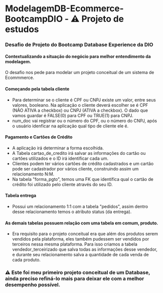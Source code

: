 # ModelagemDB-Ecommerce-BootcampDIO - ⚠️ Projeto de estudos
### Desafio de Projeto do Bootcamp Database Experience da DIO

#### Contextualizando a situação do negócio para melhor entendimento da modelagem.

O desafio nos pede para modelar um projeto conceitual de um sistema de Ecommmerce.

#### Começando pela tabela cliente

* Para determinar se o cliente é CPF ou CNPJ existe um valor, entre seus valores, booleano. Na aplicação o cliente deverá escolher se é CPF (NÃO ATIVA a checkbox) ou CNPJ (ATIVA a checkbox). O dado que vamos guardar é FALSE(0) para CPF ou TRUE(1) para CNPJ.
* num_doc vai registrar ou o número do CPF, ou o número do CNPJ, após o usuário idenficar na aplicação qual tipo de cliente ele é.


#### Pagamento e Cartões de Crédito

* A aplicação irá determinar a forma escolhida.
* A Tabela cartao_de_credito irá salvar as informações do cartão ou cartões utilizados e o ID irá identificar cada um.
* Clientes podem ter vários cartões de crédito cadastrados e um cartão pode ser cadastrador por vários cliente, construindo assim um relacionamento N:M.
* Na tabela "forma_pgto", temos uma FK que identifica qual o cartão de crédito foi utilizado pelo cliente através do seu ID.

#### Tabela entrega

* Possui um relacionamento 1:1 com a tabela "pedidos", assim dentro desse relacionamento temos o atributo status (da entrega).

#### As demais tabelas possuem relação com uma tabela em comum, produto.

* Era requisito para o projeto conceitual era que além dos produtos serem vendidos pela plataforma, eles também pudessem ser vendidos por terceiros nessa mesma plataforma. Para isso criamos a tabela vendedor_terceirizado que salva todas as informações desse vendedor, e durante seu relacionamento salva a quantidade de cada venda de cada produto.

### ⚠️ Este foi meu primeiro projeto conceitual de um Database, ainda preciso refiná-lo mais para deixar ele com a melhor desempenho possível.
